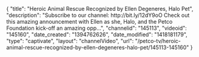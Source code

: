 {
    "title": "Heroic Animal Rescue Recognized by Ellen Degeneres, Halo Pet",
    "description": "Subscribe to our channel: http:\/\/bit.ly\/12dY9oO Check out this amazing announcement with Ellen as she, Halo, and the Petco Foundation kick-off an amazing opp...",
    "channelid": "145113",
    "videoid": "145160",
    "date_created": "1394762626",
    "date_modified": "1418181179",
    "type": "captivate",
    "layout": "channelVideo",
    "url": "\/petco-tv\/heroic-animal-rescue-recognized-by-ellen-degeneres-halo-pet\/145113-145160"
}